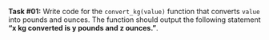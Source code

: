 **Task #01:** Write code for the `convert_kg(value)` function that converts `value` into pounds and ounces. The function should output the following statement **“x kg converted is y pounds and z ounces.”**.
